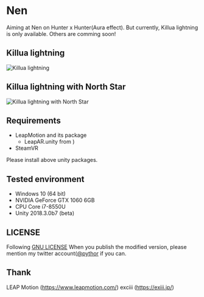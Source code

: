 # Nen
Aiming at Nen on Hunter x Hunter(Aura effect).
But currently, Killua lightning is only available. Others are comming soon!

## Killua lightning
![Killua lightning](images/lightning.gif)

## Killua lightning with North Star
![Killua lightning with North Star](images/lightning_with_northstar.gif)

## Requirements
- LeapMotion and its package
	- LeapAR.unity from ) 
- SteamVR

Please install above unity packages.

## Tested environment
- Windows 10 (64 bit)
- NVIDIA GeForce GTX 1060 6GB
- CPU Core i7-8550U
- Unity 2018.3.0b7 (beta)

## LICENSE
Following [GNU LICENSE](./LICENSE)
When you publish the modified version, please mention my twitter account([@pythor](https://twitter.com/pythor) if you can.

## Thank
LEAP Motion (https://www.leapmotion.com/)
exciii (https://exiii.jp/)


